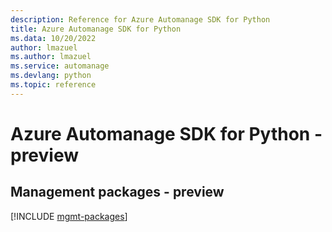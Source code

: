 ```yaml
---
description: Reference for Azure Automanage SDK for Python
title: Azure Automanage SDK for Python
ms.data: 10/20/2022
author: lmazuel
ms.author: lmazuel
ms.service: automanage
ms.devlang: python
ms.topic: reference
---
```

# Azure Automanage SDK for Python - preview

## Management packages - preview
[!INCLUDE [mgmt-packages](automanage-mgmt-index.md)]